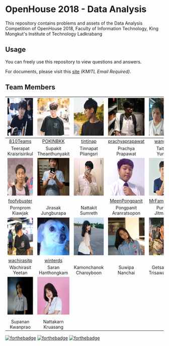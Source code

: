 # OpenHouse 2018 - Data Analysis
This repository contains problems and assets of the Data Analysis Competition of OpenHouse 2018, Faculty of Information Technology, King Mongkut's Institute of Technology Ladkrabang

## Usage
You can freely use this repository to view questions and answers.

For documents, please visit this [site](https://drive.google.com/drive/folders/1av9jm2R5RMqJml6_DDfqoNKIOx8uo8li?usp=sharing) *(KMITL Email Required)*.

## Team Members

|<img width="120px" height="120px" src="resources/img/810teams.jpg">|<img width="120px" height="120px" src="resources/img/pokinbkk.jpg">|<img width="120px" height="120px" src="resources/img/tintinap.jpg">|<img width="120px" height="120px" src="resources/img/prachyaprapawat.jpg">|<img width="120px" height="120px" src="resources/img/wannovo.jpg">|
|:-:|:-:|:-:|:-:|:-:|
|[810Teams](https://github.com/810Teams)|[POKINBKK](https://github.com/POKINBKK)|[tintinap](https://github.com/tintinap)|[prachyaprapawat](https://github.com/prachyaprapawat)|[wannovo](https://github.com/wannovo)|
|Teerapat<br>Kraisrisirikul|Supakit<br>Theanthunyakit|Tinnapat<br>Pliangsri|Prachya<br>Prapawat|Taitana<br>Yumee|
|<img width="120px" height="120px" src="resources/img/foofybuster.jpg">|<img width="120px" height="120px" src="resources/img/jirasak_jungburapa.jpg">|<img width="120px" height="120px" src="resources/img/nattakit_sumreth.jpg">|<img width="120px" height="120px" src="resources/img/meenpongpanit.jpg">|<img width="120px" height="120px" src="resources/img/mrfamemrrat.jpg">|
|[foofybuster](https://github.com/foofybuster)|[]()|[]()|[MeenPongpanit](https://github.com/MeenPongpanit)|[MrFameMrRat](https://github.com/MrFameMrRat)|
|Pornprom<br>Kiawjak|Jirasak<br>Jungburapa|Nattakit<br>Sumreth|Pongpanit<br>Aranratsopon|Purinut<br>Jitmanas|
|<img width="120px" height="120px" src="resources/img/wachirasitp.jpg">|<img width="120px" height="120px" src="resources/img/winterds.jpeg">|<img width="120px" height="120px" src="resources/img/kamonchanok_charoyboon.jpg">|<img width="120px" height="120px" src="resources/img/suwipa_nanchai.jpg">|<img width="120px" height="120px" src="resources/img/getsaranee_trisawaswong.jpg">|
|[wachirasitp](https://github.com/wachirasitp)|[winterds](https://github.com/winterds)||[]()[]()|[]()|
|Wachirasit<br>Yeetan|Saran<br>Hanthongkam|Kamonchanok<br>Charoyboon|Suwipa<br>Nanchai|Getsaranee<br>Trisawaswong|
|<img width="120px" height="120px" src="resources/img/supanan_kwanprao.jpg">|<img width="120px" height="120px" src="resources/img/nattakarn_kruasang.jpg">|
|[]()|[]()|
|Supanan<br>Kwanprao|Nattakarn<br>Kruasang|

[![forthebadge](https://forthebadge.com/images/badges/ages-12.svg)](https://forthebadge.com)
[![forthebadge](https://forthebadge.com/images/badges/made-with-python.svg)](https://forthebadge.com)
[![forthebadge](https://forthebadge.com/images/badges/built-with-love.svg)](https://forthebadge.com)
